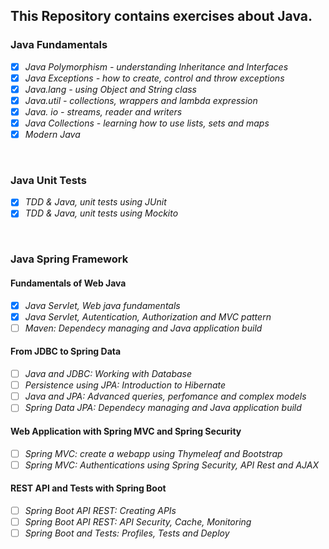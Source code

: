 ## This Repository contains exercises about Java.

### Java Fundamentals

- [x] _Java Polymorphism - understanding Inheritance and Interfaces_
- [x] _Java Exceptions - how to create, control and throw exceptions_
- [x] _Java.lang - using Object and String class_
- [x] _Java.util - collections, wrappers and lambda expression_
- [x] _Java. io - streams, reader and writers_
- [x] _Java Collections - learning how to use lists, sets and maps_
- [x] _Modern Java_

<br>

### Java Unit Tests

- [x] _TDD & Java, unit tests using JUnit_
- [x] _TDD & Java, unit tests using Mockito_

<br>

### Java Spring Framework

#### Fundamentals of Web Java

- [x] _Java Servlet, Web java fundamentals_
- [x] _Java Servlet, Autentication, Authorization and MVC pattern_
- [ ] _Maven: Dependecy managing and Java application build_

#### From JDBC to Spring Data

- [ ] _Java and JDBC: Working with Database_
- [ ] _Persistence using JPA: Introduction to Hibernate_
- [ ] _Java and JPA: Advanced queries, perfomance and complex models_
- [ ] _Spring Data JPA: Dependecy managing and Java application build_

#### Web Application with Spring MVC and Spring Security

- [ ] _Spring MVC: create a webapp using Thymeleaf and Bootstrap_
- [ ] _Spring MVC: Authentications using Spring Security, API Rest and AJAX_

#### REST API and Tests with Spring Boot

- [ ] _Spring Boot API REST: Creating APIs_
- [ ] _Spring Boot API REST: API Security, Cache, Monitoring_
- [ ] _Spring Boot and Tests: Profiles, Tests and Deploy_

